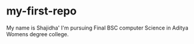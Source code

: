 # my-first-repo
My name is Shajidha'
I'm pursuing Final BSC computer Science in Aditya Womens degree college.
